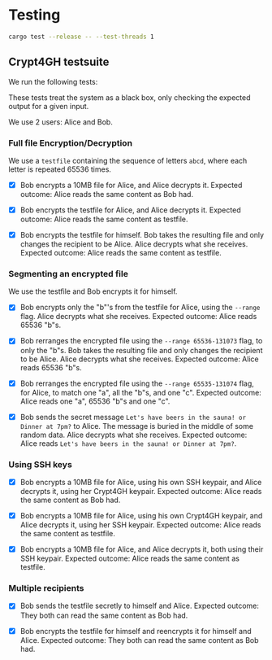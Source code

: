 # Testing

```sh
cargo test --release -- --test-threads 1
```

## Crypt4GH testsuite

We run the following tests:

These tests treat the system as a black box, only checking the expected output for a given input.

We use 2 users: Alice and Bob.

### Full file Encryption/Decryption

We use a `testfile` containing the sequence of letters `abcd`, where each letter is repeated 65536 times.

- [x] Bob encrypts a 10MB file for Alice, and Alice decrypts it. Expected outcome: Alice reads the same content as Bob had.

- [x] Bob encrypts the testfile for Alice, and Alice decrypts it. Expected outcome: Alice reads the same content as testfile.

- [x] Bob encrypts the testfile for himself. Bob takes the resulting file and only changes the recipient to be Alice. Alice decrypts what she receives. Expected outcome: Alice reads the same content as testfile.

### Segmenting an encrypted file

We use the testfile and Bob encrypts it for himself.

- [x] Bob encrypts only the "b"'s from the testfile for Alice, using the `--range` flag. Alice decrypts what she receives. Expected outcome: Alice reads 65536 "b"s.

- [x] Bob rerranges the encrypted file using the `--range 65536-131073` flag, to only the "b"s. Bob takes the resulting file and only changes the recipient to be Alice. Alice decrypts what she receives. Expected outcome: Alice reads 65536 "b"s.
  
- [x] Bob rerranges the encrypted file using the `--range 65535-131074` flag, for Alice, to match one "a", all the "b"s, and one "c". Expected outcome: Alice reads one "a", 65536 "b"s and one "c".

- [x] Bob sends the secret message `Let's have beers in the sauna! or Dinner at 7pm?` to Alice. The message is buried in the middle of some random data. Alice decrypts what she receives. Expected outcome: Alice reads `Let's have beers in the sauna! or Dinner at 7pm?`.

### Using SSH keys

- [x] Bob encrypts a 10MB file for Alice, using his own SSH keypair, and Alice decrypts it, using her Crypt4GH keypair. Expected outcome: Alice reads the same content as Bob had.

- [x] Bob encrypts a 10MB file for Alice, using his own Crypt4GH keypair, and Alice decrypts it, using her SSH keypair. Expected outcome: Alice reads the same content as testfile.

- [x] Bob encrypts a 10MB file for Alice, and Alice decrypts it, both using their SSH keypair. Expected outcome: Alice reads the same content as testfile.

### Multiple recipients

- [x] Bob sends the testfile secretly to himself and Alice. Expected outcome: They both can read the same content as Bob had.

- [x] Bob encrypts the testfile for himself and reencrypts it for himself and Alice. Expected outcome: They both can read the same content as Bob had.
